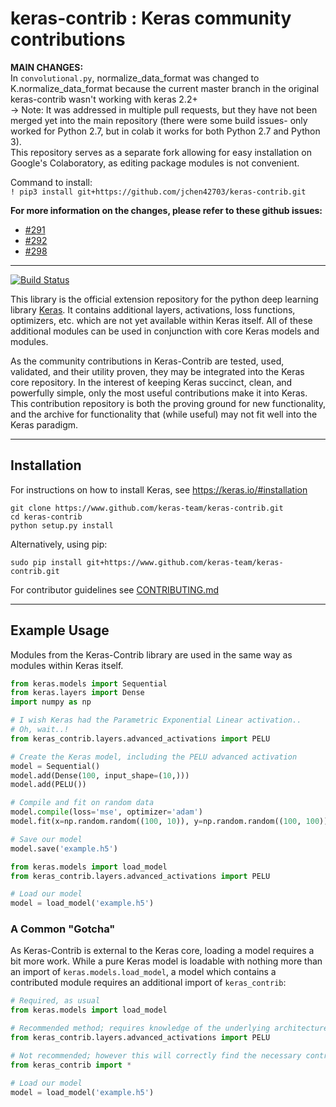 # keras-contrib : Keras community contributions
__MAIN CHANGES:__ <br> 
In `convolutional.py`, normalize_data_format was changed to K.normalize_data_format because the current master branch in the original keras-contrib wasn't working with keras 2.2+ <br>
-> Note: It was addressed in multiple pull requests, but they have not been merged yet into the main repository (there were some build issues- only worked for Python 2.7, but in colab it works for both Python 2.7 and Python 3). <br>
This repository serves as a separate fork allowing for easy installation on Google's Colaboratory, as editing package modules is not convenient. 

Command to install: <br>
`! pip3 install git+https://github.com/jchen42703/keras-contrib.git`

__For more information on the changes, please refer to these github issues:__ <br>
* [#291](https://github.com/keras-team/keras-contrib/issues/291)
* [#292](https://github.com/keras-team/keras-contrib/pull/292)
* [#298](https://github.com/keras-team/keras-contrib/issues/298)
----

[![Build Status](https://travis-ci.org/keras-team/keras-contrib.svg?branch=master)](https://travis-ci.org/keras-team/keras-contrib)

This library is the official extension repository for the python deep learning library [Keras](http://www.keras.io). It contains additional layers, activations, loss functions, optimizers, etc. which are not yet available within Keras itself. All of these additional modules can be used in conjunction with core Keras models and modules.

As the community contributions in Keras-Contrib are tested, used, validated, and their utility proven, they may be integrated into the Keras core repository. In the interest of keeping Keras succinct, clean, and powerfully simple, only the most useful contributions make it into Keras. This contribution repository is both the proving ground for new functionality, and the archive for functionality that (while useful) may not fit well into the Keras paradigm.

---
## Installation

For instructions on how to install Keras, see https://keras.io/#installation

```shell
git clone https://www.github.com/keras-team/keras-contrib.git
cd keras-contrib
python setup.py install
```

Alternatively, using pip:

```shell
sudo pip install git+https://www.github.com/keras-team/keras-contrib.git
```

For contributor guidelines see [CONTRIBUTING.md](CONTRIBUTING.md)

---
## Example Usage

Modules from the Keras-Contrib library are used in the same way as modules within Keras itself.

```python
from keras.models import Sequential
from keras.layers import Dense
import numpy as np

# I wish Keras had the Parametric Exponential Linear activation..
# Oh, wait..!
from keras_contrib.layers.advanced_activations import PELU

# Create the Keras model, including the PELU advanced activation
model = Sequential()
model.add(Dense(100, input_shape=(10,)))
model.add(PELU())

# Compile and fit on random data
model.compile(loss='mse', optimizer='adam')
model.fit(x=np.random.random((100, 10)), y=np.random.random((100, 100)), epochs=5, verbose=0)

# Save our model
model.save('example.h5')
```
```python
from keras.models import load_model
from keras_contrib.layers.advanced_activations import PELU

# Load our model
model = load_model('example.h5')
```

### A Common "Gotcha"

As Keras-Contrib is external to the Keras core, loading a model requires a bit more work. While a pure Keras model is loadable with nothing more than an import of `keras.models.load_model`, a model which contains a contributed module requires an additional import of `keras_contrib`:

```python
# Required, as usual
from keras.models import load_model

# Recommended method; requires knowledge of the underlying architecture of the model
from keras_contrib.layers.advanced_activations import PELU

# Not recommended; however this will correctly find the necessary contrib modules
from keras_contrib import *

# Load our model
model = load_model('example.h5')
```
